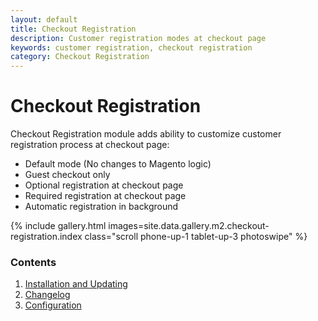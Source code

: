 ```yaml
---
layout: default
title: Checkout Registration
description: Customer registration modes at checkout page
keywords: customer registration, checkout registration
category: Checkout Registration
---
```


# Checkout Registration

Checkout Registration module adds ability to customize customer registration
process at checkout page:

 -  Default mode (No changes to Magento logic)
 -  Guest checkout only
 -  Optional registration at checkout page
 -  Required registration at checkout page
 -  Automatic registration in background

{% include gallery.html images=site.data.gallery.m2.checkout-registration.index class="scroll phone-up-1 tablet-up-3 photoswipe" %}

### Contents

 1. [Installation and Updating](installation/)
 2. [Changelog](changelog/)
 3. [Configuration](configuration/)
